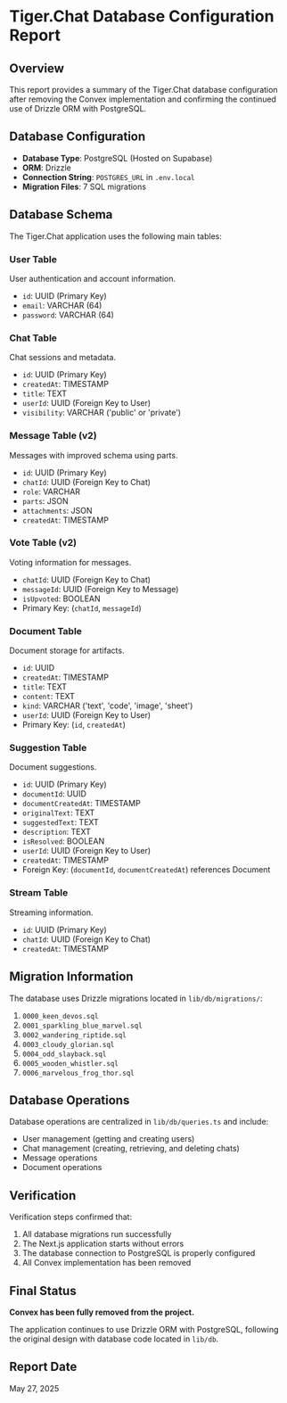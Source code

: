# Tiger.Chat Database Configuration Report

## Overview
This report provides a summary of the Tiger.Chat database configuration after removing the Convex implementation and confirming the continued use of Drizzle ORM with PostgreSQL.

## Database Configuration

- **Database Type**: PostgreSQL (Hosted on Supabase)
- **ORM**: Drizzle
- **Connection String**: `POSTGRES_URL` in `.env.local`
- **Migration Files**: 7 SQL migrations

## Database Schema

The Tiger.Chat application uses the following main tables:

### User Table
User authentication and account information.
- `id`: UUID (Primary Key)
- `email`: VARCHAR (64)
- `password`: VARCHAR (64)

### Chat Table
Chat sessions and metadata.
- `id`: UUID (Primary Key)
- `createdAt`: TIMESTAMP
- `title`: TEXT
- `userId`: UUID (Foreign Key to User)
- `visibility`: VARCHAR ('public' or 'private')

### Message Table (v2)
Messages with improved schema using parts.
- `id`: UUID (Primary Key)
- `chatId`: UUID (Foreign Key to Chat)
- `role`: VARCHAR
- `parts`: JSON
- `attachments`: JSON
- `createdAt`: TIMESTAMP

### Vote Table (v2)
Voting information for messages.
- `chatId`: UUID (Foreign Key to Chat)
- `messageId`: UUID (Foreign Key to Message)
- `isUpvoted`: BOOLEAN
- Primary Key: (`chatId`, `messageId`)

### Document Table
Document storage for artifacts.
- `id`: UUID
- `createdAt`: TIMESTAMP
- `title`: TEXT
- `content`: TEXT
- `kind`: VARCHAR ('text', 'code', 'image', 'sheet')
- `userId`: UUID (Foreign Key to User)
- Primary Key: (`id`, `createdAt`)

### Suggestion Table
Document suggestions.
- `id`: UUID (Primary Key)
- `documentId`: UUID
- `documentCreatedAt`: TIMESTAMP
- `originalText`: TEXT
- `suggestedText`: TEXT
- `description`: TEXT
- `isResolved`: BOOLEAN
- `userId`: UUID (Foreign Key to User)
- `createdAt`: TIMESTAMP
- Foreign Key: (`documentId`, `documentCreatedAt`) references Document

### Stream Table
Streaming information.
- `id`: UUID (Primary Key)
- `chatId`: UUID (Foreign Key to Chat)
- `createdAt`: TIMESTAMP

## Migration Information

The database uses Drizzle migrations located in `lib/db/migrations/`:
1. `0000_keen_devos.sql`
2. `0001_sparkling_blue_marvel.sql`
3. `0002_wandering_riptide.sql`
4. `0003_cloudy_glorian.sql`
5. `0004_odd_slayback.sql`
6. `0005_wooden_whistler.sql`
7. `0006_marvelous_frog_thor.sql`

## Database Operations

Database operations are centralized in `lib/db/queries.ts` and include:
- User management (getting and creating users)
- Chat management (creating, retrieving, and deleting chats)
- Message operations
- Document operations

## Verification

Verification steps confirmed that:
1. All database migrations run successfully
2. The Next.js application starts without errors
3. The database connection to PostgreSQL is properly configured
4. All Convex implementation has been removed

## Final Status

**Convex has been fully removed from the project.**

The application continues to use Drizzle ORM with PostgreSQL, following the original design with database code located in `lib/db`.

## Report Date
May 27, 2025
